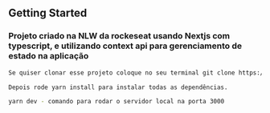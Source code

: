 ## Getting Started

### Projeto criado na NLW da rockeseat usando Nextjs com typescript, e utilizando context api para gerenciamento de estado na aplicação

```bash
Se quiser clonar esse projeto coloque no seu terminal git clone https://github.com/Dabisilva/moveit-next.git

Depois rode yarn install para instalar todas as dependências.

yarn dev - comando para rodar o servidor local na porta 3000
```
